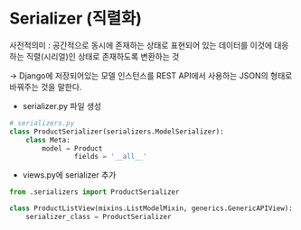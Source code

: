# Serializer (직렬화)
사전적의미 : 공간적으로 동시에 존재하는 상태로 표현되어 있는 데이터를 이것에 대응하는 직렬(시리얼)인 상태로 존재하도록 변환하는 것

-> Django에 저장되어있는 모델 인스턴스를 REST API에서 사용하는 JSON의 형태로 바꿔주는 것을 말한다. 

- serializer.py 파일 생성
```Python
# serializers.py
class ProductSerializer(serializers.ModelSerializer):
    class Meta:
        model = Product
				fields = '__all__'
```
- views.py에 serializer 추가
```Python
from .serializers import ProductSerializer

class ProductListView(mixins.ListModelMixin, generics.GenericAPIView):
    serializer_class = ProductSerializer
```
